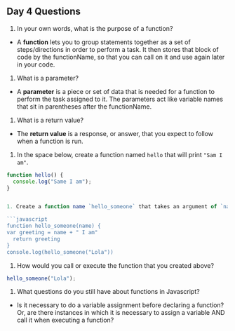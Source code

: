 ## Day 4 Questions

1. In your own words, what is the purpose of a function?

  * A **function** lets you to group statements together as a set of steps/directions in order to perform a task. It then stores that block of code by  the functionName, so that you can call on it and use again later in your code.

1. What is a parameter?

  * A **parameter** is a piece or set of data that is needed for a function to perform the task assigned to it. The parameters act like variable names that sit in parentheses after the functionName.  

1. What is a return value?

  * The **return value** is a response, or answer, that you expect to follow when a function is run.

1. In the space below, create a function named `hello` that will print `"Sam I am"`.

  ```javascript
  function hello() {
    console.log("Same I am");
  }


1. Create a function name `hello_someone` that takes an argument of `name` and logs `name + " I am"`.

  ```javascript
  function hello_someone(name) {
  var greeting = name + " I am"
    return greeting
  }
  console.log(hello_someone("Lola"))
  ```

1. How would you call or execute the function that you created above?

  ```javascript
  hello_someone("Lola");
  ```

1. What questions do you still have about functions in Javascript?

  * Is it necessary to do a variable assignment before declaring a function? Or, are there instances in which it is necessary to assign a variable AND call it when executing a function?
